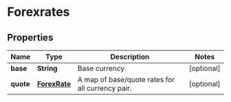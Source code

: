# Forexrates

## Properties

 Name      | Type                          | Description                                      | Notes      
-----------|-------------------------------|--------------------------------------------------|------------
 **base**  | **String**                    | Base currency.                                   | [optional] 
 **quote** | [**ForexRate**](ForexRate.md) | A map of base/quote rates for all currency pair. | [optional] 




